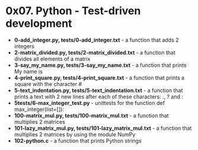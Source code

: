 <h1>0x07. Python - Test-driven development</h1>
<ul>
<li><b>0-add_integer.py, tests/0-add_integer.txt</b> - a function that adds 2 integers</li>
<li><b>2-matrix_divided.py, tests/2-matrix_divided.txt</b> - a function that divides all elements of a matrix</li>
<li><b>3-say_my_name.py, tests/3-say_my_name.txt</b> - a function that prints My name is <first name> <last name></li>
<li><b>4-print_square.py, tests/4-print_square.txt</b> - a function that prints a square with the character #</li>
<li><b>5-text_indentation.py, tests/5-text_indentation.txt</b> - a function that prints a text with 2 new lines after each of these characters: ., ? and :</li>
<li><b>5tests/6-max_integer_test.py</b> - unittests for the function def max_integer(list=[]):</li>
<li><b>100-matrix_mul.py, tests/100-matrix_mul.txt</b> - a function that multiplies 2 matrices</li>
<li><b>101-lazy_matrix_mul.py, tests/101-lazy_matrix_mul.txt</b> - a function that multiplies 2 matrices by using the module NumPy</li>
<li><b>102-python.c</b> - a function that prints Python strings</li>
</ul>
